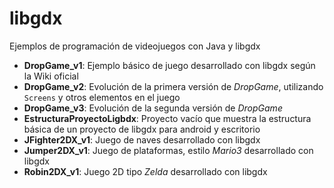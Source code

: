 libgdx
======

Ejemplos de programación de videojuegos con Java y libgdx

- **DropGame_v1**: Ejemplo básico de juego desarrollado con libgdx según la Wiki oficial
- **DropGame_v2**: Evolución de la primera versión de _DropGame_, utilizando `Screens` y otros elementos en el juego
- **DropGame_v3**: Evolución de la segunda versión de _DropGame_
- **EstructuraProyectoLigbdx**: Proyecto vacío que muestra la estructura básica de un proyecto de libgdx para android y escritorio
- **JFighter2DX_v1**: Juego de naves desarrollado con libgdx
- **Jumper2DX_v1**: Juego de plataformas, estilo _Mario3_ desarrollado con libgdx
- **Robin2DX_v1**: Juego 2D tipo _Zelda_ desarrollado con libgdx

